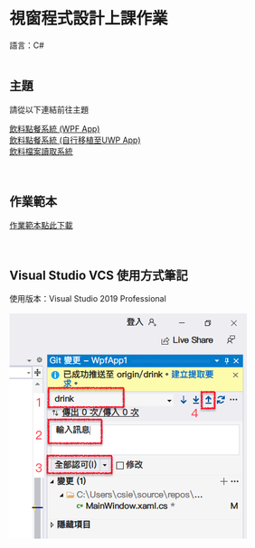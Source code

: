 <h1> 視窗程式設計上課作業 </h1>
語言：C#
<br><br>
<h2>主題</h2>
<pre>請從以下連結前往主題</pre>
<a href="https://github.com/iambjlu/CS_Class/tree/master/drink"> 飲料點餐系統 (WPF App) </a><br>
<a href="https://github.com/iambjlu/CS_Class/tree/master/drink_UWP"> 飲料點餐系統 (自行移植至UWP App) </a><br>
<a href="https://github.com/iambjlu/CS_Class/tree/master/Wpf_File"> 飲料檔案讀取系統 </a><br>
<br><br>
<h2>作業範本</h2>
<a href="https://github.com/iambjlu/CS_class/raw/master/Readme_src/%E8%A6%96%E7%AA%97%E7%A8%8B%E5%BC%8F%E8%A8%AD%E8%A8%88%E7%AC%AC%EF%BC%AE%E6%AC%A1%E4%BD%9C%E6%A5%AD-5a8g0005.docx" target="_blank" download>作業範本點此下載</a><br>
<br><br>
<h2>Visual Studio VCS 使用方式筆記</h2>
使用版本：Visual Studio 2019 Professional<br><br>
<img src="https://github.com/iambjlu/CS_class/blob/master/Readme_src/vcs_guide_1100928.png?raw=true"></img>
